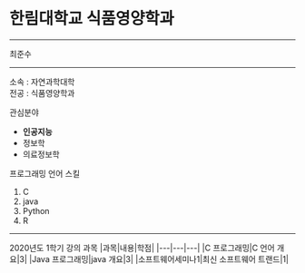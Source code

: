 # 한림대학교 식품영양학과
---

최준수

---

소속 : 자연과학대학  
전공 : 식품영양학과

관심분야
* **인공지능**
* 정보학
* 의료정보학

프로그래밍 언어 스킬
1. C
2. java
3. Python
4. R

---

2020년도 1학기 강의 과목
|과목|내용|학점|
|---|---|---|
|C 프로그래밍|C 언어 개요|3|
|Java 프로그래밍|java 개요|3|
|소프트웨어세미나1|최신 소프트웨어 트랜드|1|
